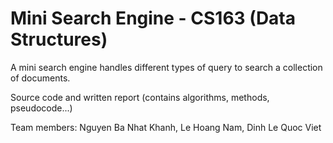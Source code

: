 # Mini Search Engine - CS163 (Data Structures)
A mini search engine handles different types of query to search a collection of documents.

Source code and written report (contains algorithms, methods, pseudocode...)

Team members: Nguyen Ba Nhat Khanh, Le Hoang Nam, Dinh Le Quoc Viet
